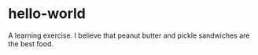 # hello-world
A learning exercise. 
I believe that peanut butter and pickle sandwiches are the best food.
